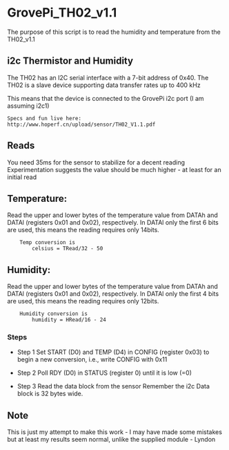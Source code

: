 # GrovePi_TH02_v1.1
The purpose of this script is to read the humidity and temperature from the TH02_v1.1

## i2c Thermistor and Humidity
The TH02 has an I2C serial interface with a 7-bit address of 0x40. The TH02 is a slave device supporting data
transfer rates up to 400 kHz

This means that the device is connected to the GrovePi i2c port (I am assuming i2c1)

    Specs and fun live here:
    http://www.hoperf.cn/upload/sensor/TH02_V1.1.pdf

## Reads
You need 35ms for the sensor to stabilize for a decent reading
Experimentation suggests the value should be much higher - at least for an initial read


## Temperature:
Read the upper and lower bytes of the temperature value from DATAh and DATAl (registers 0x01 and 0x02),
respectively. In DATAl only the first 6 bits are used, this means the reading requires only 14bits.

        Temp conversion is
            celsius = TRead/32 - 50
            
## Humidity:
Read the upper and lower bytes of the temperature value from DATAh and DATAl (registers 0x01 and 0x02),
respectively. In DATAl only the first 4 bits are used, this means the reading requires only 12bits.

        Humidity conversion is
            humidity = HRead/16 - 24
                     
### Steps
 - Step 1
   Set START (D0) and TEMP (D4) in CONFIG (register 0x03) to begin a new conversion, i.e., write CONFIG with 0x11
        
 - Step 2
   Poll RDY (D0) in STATUS (register 0) until it is low (=0)
               
 - Step 3
   Read the data block from the sensor
   Remember the i2c Data block is 32 bytes wide.
      
## Note
This is just my attempt to make this work - I may have made some mistakes but at least my results seem normal, unlike
the supplied module - Lyndon
